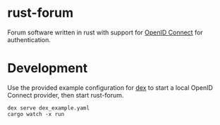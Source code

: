 # rust-forum

Forum software written in rust with support for [OpenID
Connect](https://openid.net/connect/) for authentication.

# Development

Use the provided example configuration for [dex](https://dexidp.io/) to start a
local OpenID Connect provider, then start rust-forum.

```
dex serve dex_example.yaml
cargo watch -x run
```

